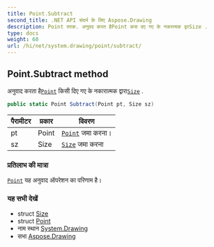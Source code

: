 ```yaml
---
title: Point.Subtract
second_title: .NET API संदर्भ के लिए Aspose.Drawing
description: Point तरक. अनुवद करत हैPoint कस दए गए के नकरत्मक द्वरSize .
type: docs
weight: 60
url: /hi/net/system.drawing/point/subtract/
---
```

## Point.Subtract method

अनुवाद करता है[`Point`](../) किसी दिए गए के नकारात्मक द्वारा[`Size`](../../size/) .

```csharp
public static Point Subtract(Point pt, Size sz)
```

| पैरामीटर | प्रकार | विवरण |
| --- | --- | --- |
| pt | Point | [`Point`](../) जमा करना। |
| sz | Size | [`Size`](../../size/) जमा करना |

### प्रतिलाभ की मात्रा

[`Point`](../) यह अनुवाद ऑपरेशन का परिणाम है।

### यह सभी देखें

* struct [Size](../../size/)
* struct [Point](../)
* नाम स्थान [System.Drawing](../../point/)
* सभा [Aspose.Drawing](../../../)


